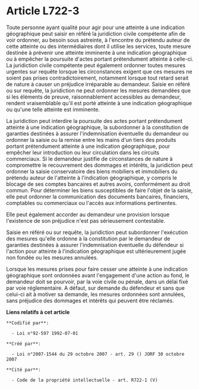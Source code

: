 # Article L722-3

Toute personne ayant qualité pour agir pour une atteinte à une indication géographique peut saisir en référé la juridiction
civile compétente afin de voir ordonner, au besoin sous astreinte, à l'encontre du prétendu auteur de cette atteinte ou des
intermédiaires dont il utilise les services, toute mesure destinée à prévenir une atteinte imminente à une indication
géographique ou à empêcher la poursuite d'actes portant prétendument atteinte à celle-ci. La juridiction civile compétente
peut également ordonner toutes mesures urgentes sur requête lorsque les circonstances exigent que ces mesures ne soient pas
prises contradictoirement, notamment lorsque tout retard serait de nature à causer un préjudice irréparable au demandeur.
Saisie en référé ou sur requête, la juridiction ne peut ordonner les mesures demandées que si les éléments de preuve,
raisonnablement accessibles au demandeur, rendent vraisemblable qu'il est porté atteinte à une indication géographique ou
qu'une telle atteinte est imminente.

La juridiction peut interdire la poursuite des actes portant prétendument atteinte à une indication géographique, la
subordonner à la constitution de garanties destinées à assurer l'indemnisation éventuelle du demandeur ou ordonner la saisie
ou la remise entre les mains d'un tiers des produits portant prétendument atteinte à une indication géographique, pour
empêcher leur introduction ou leur circulation dans les circuits commerciaux. Si le demandeur justifie de circonstances de
nature à compromettre le recouvrement des dommages et intérêts, la juridiction peut ordonner la saisie conservatoire des
biens mobiliers et immobiliers du prétendu auteur de l'atteinte à l'indication géographique, y compris le blocage de ses
comptes bancaires et autres avoirs, conformément au droit commun. Pour déterminer les biens susceptibles de faire l'objet de
la saisie, elle peut ordonner la communication des documents bancaires, financiers, comptables ou commerciaux ou l'accès aux
informations pertinentes.

Elle peut également accorder au demandeur une provision lorsque l'existence de son préjudice n'est pas sérieusement
contestable.

Saisie en référé ou sur requête, la juridiction peut subordonner l'exécution des mesures qu'elle ordonne à la constitution
par le demandeur de garanties destinées à assurer l'indemnisation éventuelle du défendeur si l'action pour atteinte à
l'indication géographique est ultérieurement jugée non fondée ou les mesures annulées.

Lorsque les mesures prises pour faire cesser une atteinte à une indication géographique sont ordonnées avant l'engagement
d'une action au fond, le demandeur doit se pourvoir, par la voie civile ou pénale, dans un délai fixé par voie réglementaire.
A défaut, sur demande du défendeur et sans que celui-ci ait à motiver sa demande, les mesures ordonnées sont annulées, sans
préjudice des dommages et intérêts qui peuvent être réclamés.

**Liens relatifs à cet article**

	**Codifié par**:

	  - Loi n°92-597 1992-07-01

	**Créé par**:

	  - Loi n°2007-1544 du 29 octobre 2007 - art. 29 () JORF 30 octobre 2007

	**Cité par**:

	  - Code de la propriété intellectuelle - art. R722-1 (V)
